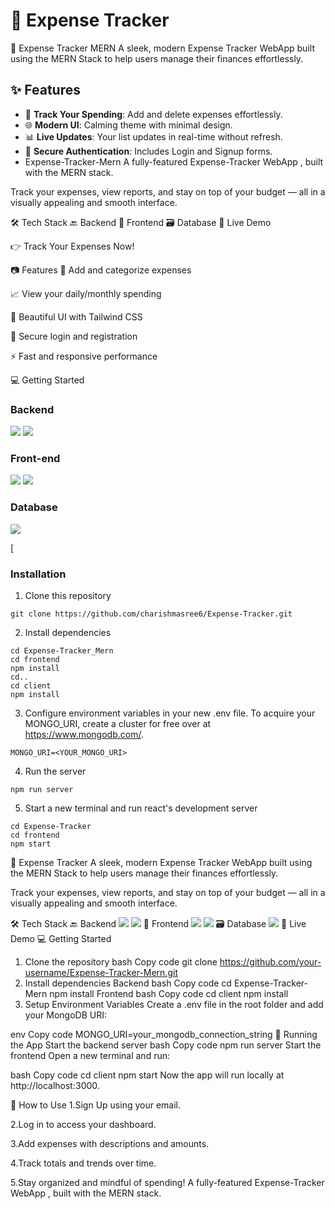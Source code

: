 # 🌊  Expense Tracker
💸 Expense Tracker MERN A sleek, modern Expense Tracker WebApp built using the MERN Stack to help users manage their finances effortlessly.

## ✨ Features
- 💸 **Track Your Spending**: Add and delete expenses effortlessly.
- 🌐 **Modern UI**: Calming theme with minimal design.
- 📊 **Live Updates**: Your list updates in real-time without refresh.
- 📝 **Secure Authentication**: Includes Login and Signup forms.
- Expense-Tracker-Mern
A fully-featured Expense-Tracker WebApp , built with the MERN stack.

Track your expenses, view reports, and stay on top of your budget — all in a visually appealing and smooth interface.

🛠 Tech Stack 🔙 Backend   🎨 Frontend   🗃️ Database  🚀 Live Demo

👉 Track Your Expenses Now!

📷 Features 🧾 Add and categorize expenses

📈 View your daily/monthly spending

🌈 Beautiful UI with Tailwind CSS

🔐 Secure login and registration

⚡ Fast and responsive performance

💻 Getting Started

### Backend 
<img src="https://img.shields.io/badge/Node.js-43853D?style=for-the-badge&logo=node.js&logoColor=white" /> <img src="https://img.shields.io/badge/Express.js-404D59?style=for-the-badge" /> 
### Front-end
<img src="https://img.shields.io/badge/React-20232A?style=for-the-badge&logo=react&logoColor=61DAFB"/> <img src="https://img.shields.io/badge/Tailwind_CSS-38B2AC?style=for-the-badge&logo=tailwind-css&logoColor=white"/>
### Database 
<img src="https://img.shields.io/badge/MongoDB-4EA94B?style=for-the-badge&logo=mongodb&logoColor=white"/>

[
### Installation
1) Clone this repository  
```
git clone https://github.com/charishmasree6/Expense-Tracker.git
```
2) Install dependencies  
```
cd Expense-Tracker_Mern  
cd frontend
npm install
cd..
cd client
npm install
```
3) Configure environment variables in your new .env file. To acquire your MONGO_URI, create a cluster for free over at https://www.mongodb.com/.
```
MONGO_URI=<YOUR_MONGO_URI> 
```
4) Run the server
```
npm run server
```
5) Start a new terminal and run react's development server
```
cd Expense-Tracker
cd frontend
npm start
```
💸 Expense Tracker
A sleek, modern Expense Tracker WebApp built using the MERN Stack to help users manage their finances effortlessly.

Track your expenses, view reports, and stay on top of your budget — all in a visually appealing and smooth interface.

🛠 Tech Stack
🔙 Backend
<img src="https://img.shields.io/badge/Node.js-43853D?style=for-the-badge&logo=node.js&logoColor=white" /> <img src="https://img.shields.io/badge/Express.js-404D59?style=for-the-badge" />
🎨 Frontend
<img src="https://img.shields.io/badge/React-20232A?style=for-the-badge&logo=react&logoColor=61DAFB"/> <img src="https://img.shields.io/badge/Tailwind_CSS-38B2AC?style=for-the-badge&logo=tailwind-css&logoColor=white"/>
🗃️ Database
<img src="https://img.shields.io/badge/MongoDB-4EA94B?style=for-the-badge&logo=mongodb&logoColor=white"/>
🚀 Live Demo
💻 Getting Started
1. Clone the repository
bash
Copy code
git clone https://github.com/your-username/Expense-Tracker-Mern.git
2. Install dependencies
Backend
bash
Copy code
cd Expense-Tracker-Mern
npm install
Frontend
bash
Copy code
cd client
npm install
3. Setup Environment Variables
Create a .env file in the root folder and add your MongoDB URI:

env
Copy code
MONGO_URI=your_mongodb_connection_string
🏁 Running the App
Start the backend server
bash
Copy code
npm run server
Start the frontend
Open a new terminal and run:

bash
Copy code
cd client
npm start
Now the app will run locally at http://localhost:3000.

📌 How to Use
1.Sign Up using your email.

2.Log in to access your dashboard.

3.Add expenses with descriptions and amounts.

4.Track totals and trends over time.

5.Stay organized and mindful of spending!
A fully-featured Expense-Tracker WebApp , built with the MERN stack.




